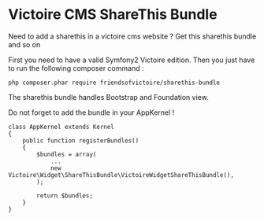 Victoire CMS ShareThis Bundle
============

Need to add a sharethis in a victoire cms website ?
Get this sharethis bundle and so on

First you need to have a valid Symfony2 Victoire edition.
Then you just have to run the following composer command :

    php composer.phar require friendsofvictoire/sharethis-bundle

The sharethis bundle handles Bootstrap and Foundation view.


Do not forget to add the bundle in your AppKernel !

    class AppKernel extends Kernel
    {
        public function registerBundles()
        {
            $bundles = array(
                ...
                new Victoire\Widget\ShareThisBundle\VictoireWidgetShareThisBundle(),
            );

            return $bundles;
        }
    }
